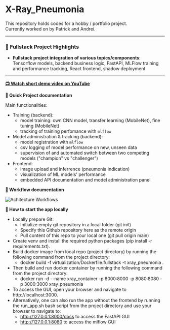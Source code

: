 # X-Ray_Pneumonia

This repository holds codes for a hobby / portfolio project.  
Currently worked on by Patrick and Andrei.

---

### 🧠 Fullstack Project Highlights

- **Fullstack project integration of various topics/components**: Tensorflow models, backend business logic, FastAPI, MLFlow training and performance tracking, React frontend, shadow deployment

--- 



<p align="left">
  <strong><a href="https://youtu.be/aaeOJk1loig">📺 Watch short demo video on YouTube</a></strong>
</p>



<p align="left">
  <strong>🚀 Quick Project documentation</strong>  
</p>

Main functionalities:
  - Training (backend):
    - model training: own CNN model, transfer learning (MobileNet), fine tuning (MobileNet)
    - tracking of training perfomance with `mlflow`
  - Model administration & tracking (backend):
    - model registration with `mlflow`
    - csv logging of model performance on new, unseen data
    - supervision of and automated switch between two competing models ("champion" vs "challenger")
  - Frontend:
    - image upload and inferrence (pneumonia indication)
    - visualization of ML models' performance
    - embedded API documentation and model administration panel



<p align="left">
  <strong> 🤖 Workflow documentation</strong>  
</p>

![Achitecture   Workflows](https://github.com/user-attachments/assets/39e11f47-337b-4149-84dc-6315e4279f73)



<p align="left">
  <strong>🚀 How to start the app locally </strong>  
</p>

- Locally prepare Git:
  - Initialize empty git repository in a local folder (git init)
  - Specify this Github repository here as the remote origin
  - Pull content of this repo to your local one (git pull origin main)
- Create venv and install the required python packages (pip install -r requirements.txt).
- Build docker image from local repo (project directory) by running the following command from the project directory:
  - docker build -f virtualization/Dockerfile.fullstack -t xray_pneumonia .
- Then build and run docker container by running the following command from the project directory:
  - docker run -d --name xray_container -p 8000:8000 -p 8080:8080 -p 3000:3000 xray_pneumonia
- To access the GUI, open your browser and navigate to http://localhost:3000.
- Alternatively, one can also run the app without the frontend by running the run_app.sh bash script from the project directory and use your browser to navigate to:
  - http://127.0.0.1:8000/docs to access the FastAPI GUI
  - http://127.0.0.1:8080 to access the mlflow GUI


